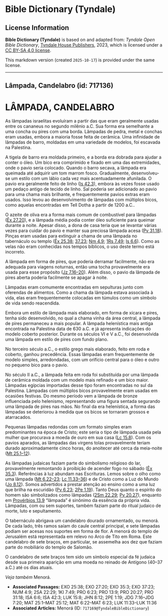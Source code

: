 # Bible Dictionary (Tyndale)

## License Information

**Bible Dictionary (Tyndale)** is based on and adapted from: _Tyndale Open Bible Dictionary_, [Tyndale House Publishers](https://tyndaleopenresources.com/), 2023, which is licensed under a [CC BY-SA 4.0 license](https://creativecommons.org/licenses/by-sa/4.0/legalcode.en).

This markdown version (created `2025-10-17`) is provided under the same license.



--------------------------------

## Lâmpada, Candelabro (id: 717136)

LÂMPADA, CANDELABRO
===================

As lâmpadas israelitas evoluíram a partir das que eram geralmente usadas entre os cananeus no segundo milênio a.C. Sua forma era semelhante a uma concha ou pires com uma borda. Lâmpadas de pedra, metal e conchas eram usadas, embora a maioria fosse feita de cerâmica. Uma infinidade de lâmpadas de barro, moldadas em uma variedade de modelos, foi escavada na Palestina.

A tigela de barro era moldada primeiro, e a borda era dobrada para ajudar a conter o óleo. Um bico era comprimido e fixado em uma das extremidades, onde o pavio seria colocado. Quando o barro secava, a lâmpada era queimada até adquirir um tom marrom fosco. Gradualmente, desenvolveu\-se um estilo com um lábio cada vez mais acentuadamente afunilada. O pavio era geralmente feito de linho ([Is 42\.3](https://ref.ly/Isa42:3)), embora às vezes fosse usado um pedaço antigo de tecido de linho. Sal poderia ser adicionado ao pavio para uma chama mais brilhante, e frequentemente pavios extras eram usados. Isso levou ao desenvolvimento de lâmpadas com múltiplos bicos, como aquelas encontradas em Tell Dotha a partir de 1200 a.C..

O azeite de oliva era a forma mais comum de combustível para lâmpadas ([Êx 27\.20](https://ref.ly/Exod27:20)), e a lâmpada média podia conter óleo suficiente para queimar durante a noite. Apesar disso, a dona de casa teria que se levantar várias vezes para cuidar do pavio e manter sua preciosa lâmpada acesa ([Pv 31\.18](https://ref.ly/Prov31:18)). Pinças eram usadas para extinguir a chama de uma lâmpada no tabernáculo ou templo ([Êx 25\.38](https://ref.ly/Exod25:38); [37\.23](https://ref.ly/Exod37:23); [Nm 4\.9](https://ref.ly/Num4:9); [1Rs 7\.49](https://ref.ly/1Kgs7:49); [Is 6\.6](https://ref.ly/Isa6:6)). Como as velas não eram conhecidas nos tempos bíblicos, o uso deste termo está incorreto.

A lâmpada em forma de pires, que poderia derramar facilmente, não era adequada para viagens noturnas, então uma tocha provavelmente era usada para esse propósito ([Jz 7\.16–20](https://ref.ly/Judg7:16-Judg7:20)). Além disso, o pavio da lâmpada de pires aberta poderia facilmente se apagar à noite.

Lâmpadas eram comumente encontradas em sepulturas junto com oferendas de alimentos. Como a chama da lâmpada estava associada à vida, elas eram frequentemente colocadas em túmulos como um símbolo de vida sendo reacendida.

Embora um estilo de lâmpada mais elaborado, em forma de xícara e pires, tenha sido desenvolvido, no qual a chama vinha da área central, a lâmpada de pires permaneceu a mais popular. A lâmpada helenística mais antiga encontrada na Palestina data de 630 a.C. e já apresenta indicações do modelo coberto posterior. Durante os séculos VI e V a.C., foi desenvolvida uma lâmpada em estilo de pires com fundo plano.

No terceiro século a.C., o estilo grego mais elaborado, feito em roda e coberto, ganhou precedência. Essas lâmpadas eram frequentemente de modelo simples, arredondadas, com um orifício central para o óleo e outro no pequeno bico para o pavio.

No século II a.C., a lâmpada feita em roda foi substituída por uma lâmpada de cerâmica moldada com um modelo mais refinado e um bico maior. Lâmpadas egípcias importadas desse tipo foram encontradas no sul da Palestina. Lâmpadas com múltiplos bicos provavelmente eram usadas em ocasiões festivas. Do mesmo período vem a lâmpada de bronze influenciada pelo helenismo, representando uma figura sentada segurando uma lâmpada de pires nas mãos. No final da era helenística, a forma das lâmpadas se deteriorou à medida que os bicos se tornaram grossos e atarracados.

Pequenas lâmpadas redondas com um formato simples eram predominantes na época de Cristo; este seria o tipo de lâmpada usada pela mulher que procurava a moeda de ouro em sua casa ([Lc 15\.8](https://ref.ly/Luke15:8)). Com os pavios aparados, as lâmpadas das virgens tolas provavelmente teriam durado aproximadamente cinco horas, do anoitecer até cerca da meia\-noite ([Mt 25\.1–12](https://ref.ly/Matt25:1-Matt25:12)).

As lâmpadas judaicas faziam parte do simbolismo religioso do lar, provavelmente remontando à proibição de acender fogo no sábado ([Êx 35\.3](https://ref.ly/Exod35:3)). Referências à luz abundam nas Escrituras. Lemos sobre o olho como uma lâmpada ([Mt 6\.22–23](https://ref.ly/Matt6:22-Matt6:23); [Lc 11\.33–36](https://ref.ly/Luke11:33-Luke11:36)) e de Cristo como a Luz do Mundo ([Jo 8\.12](https://ref.ly/John8:12)). Somos advertidos a prestar atenção ao ensino como a uma luz que brilha na escuridão ([Pv 6\.23](https://ref.ly/Prov6:23); [2Pe 1\.19](https://ref.ly/2Pet1:19)). Tanto Deus quanto o espírito do homem são simbolizados como lâmpadas ([2Sm 22\.29](https://ref.ly/2Sam22:29); [Pv 20\.27](https://ref.ly/Prov20:27)), enquanto em [Provérbios 13\.9](https://ref.ly/Prov13:9) “lâmpada” é sinônimo da essência da própria vida. Lâmpadas, com ou sem suportes, também faziam parte do ritual judaico de morte, luto e sepultamento.

O tabernáculo abrigava um candelabro dourado ornamentado, ou menorá. De cada lado, três ramos saíam do caule central principal, e sete lâmpadas podiam ser acesas nos suportes em forma de flor. A menorá do templo de Jerusalém está representada em relevo no Arco de Tito em Roma. Este candelabro de sete braços, em particular, se assemelha aos dez que faziam parte do mobiliário do templo de Salomão.

O candelabro de sete braços tem sido um símbolo especial da fé judaica desde sua primeira aparição em uma moeda no reinado de Antígono (40–37 a.C.) até os dias atuais.

*Veja também* Menorá.

* **Associated Passages:** EXO 25:38; EXO 27:20; EXO 35:3; EXO 37:23; NUM 4:9; 2SA 22:29; 1KI 7:49; PRO 6:23; PRO 13:9; PRO 20:27; PRO 31:18; ISA 6:6; ISA 42:3; LUK 15:8; JHN 8:12; 2PE 1:19; JDG 7:16–JDG 7:20; MAT 25:1–MAT 25:12; MAT 6:22–MAT 6:23; LUK 11:33–LUK 11:36
* **Associated Articles:** Menorá (ID: `717169@TyndaleBibleDictionary`)

